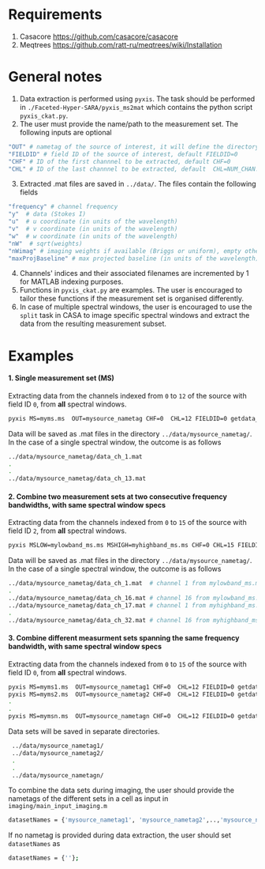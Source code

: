 # Requirements
1. Casacore https://github.com/casacore/casacore
2. Meqtrees https://github.com/ratt-ru/meqtrees/wiki/Installation

# General notes
1. Data extraction is performed using `pyxis`. The task should be performed in `./Faceted-Hyper-SARA/pyxis_ms2mat` which contains the python script `pyxis_ckat.py`.
2. The user must provide the name/path to the measurement set. The following inputs are optional
```bash
"OUT" # nametag of the source of interest, it will define the directory of the extracted data, default OUT=""
"FIELDID" # field ID of the source of interest, default FIELDID=0
"CHF" # ID of the first channnel to be extracted, default CHF=0
"CHL" # ID of the last channnel to be extracted, default  CHL=NUM_CHAN.
```
3. Extracted .mat files are saved in `../data/`. The files contain the following fields
```bash
"frequency" # channel frequency                       
"y"  # data (Stokes I)
"u"  # u coordinate (in units of the wavelength)
"v"  # v coordinate (in units of the wavelength)
"w"  # w coordinate (in units of the wavelength)                       
"nW"  # sqrt(weights)
"nWimag" # imaging weights if available (Briggs or uniform), empty otherwise
"maxProjBaseline" # max projected baseline (in units of the wavelength)
```
4. Channels' indices and their associated filenames are incremented by 1 for MATLAB indexing purposes.
5. Functions in `pyxis_ckat.py` are examples. The user is encouraged to tailor these functions if the measurement set is organised differently.
6. In case of multiple spectral windows, the user is encouraged to use the  `split` task in CASA to image specific spectral windows and extract the data from the resulting measurement subset.

# Examples
#### 1. Single measurement set (MS)

Extracting data from the channels indexed from  `0` to `12` of the source with field ID `0`, from **all** spectral windows.
```bash
pyxis MS=myms.ms  OUT=mysource_nametag CHF=0  CHL=12 FIELDID=0 getdata_ms
```
Data will be saved  as .mat files in the directory `../data/mysource_nametag/`. In the case of a single spectral window, the outcome is as follows
```bash
../data/mysource_nametag/data_ch_1.mat
.
.
../data/mysource_nametag/data_ch_13.mat
```
#### 2. Combine two measurement sets at two consecutive frequency bandwidths, with same spectral window specs
Extracting data from the channels indexed from  `0` to `15` of the source with field ID `2`, from **all** spectral windows.
```bash
pyxis MSLOW=mylowband_ms.ms MSHIGH=myhighband_ms.ms CHF=0 CHL=15 FIELDID=2 OUT=mysource_nametag getdata_ms_concat_bandwidth
```
Data will be saved as .mat files in the directory `../data/mysource_nametag/`.
In the case of a single spectral window, the outcome is as follows
```bash
../data/mysource_nametag/data_ch_1.mat  # channel 1 from mylowband_ms.ms
.
../data/mysource_nametag/data_ch_16.mat # channel 16 from mylowband_ms.ms
../data/mysource_nametag/data_ch_17.mat # channel 1 from myhighband_ms.ms
.
../data/mysource_nametag/data_ch_32.mat # channel 16 from myhighband_ms.ms
```
#### 3. Combine different measurment sets spanning the same frequency bandwidth, with same spectral window specs
Extracting data from the channels indexed from  `0` to `15` of the source with field ID `0`, from **all** spectral windows.

```bash
pyxis MS=myms1.ms  OUT=mysource_nametag1 CHF=0  CHL=12 FIELDID=0 getdata_ms
pyxis MS=myms2.ms  OUT=mysource_nametag2 CHF=0  CHL=12 FIELDID=0 getdata_ms
.
.
pyxis MS=mymsn.ms  OUT=mysource_nametagn CHF=0  CHL=12 FIELDID=0 getdata_ms
```
Data sets will be saved in separate directories. 
```bash
 ../data/mysource_nametag1/
 ../data/mysource_nametag2/
 .
 .
 ../data/mysource_nametagn/
```
To combine the data sets during imaging, the user should provide the nametags of the different sets in a cell as input in `imaging/main_input_imaging.m`
```bash
datasetNames = {'mysource_nametag1', 'mysource_nametag2',..,'mysource_nametagn'};
```
If no nametag is provided during data extraction, the user should set `datasetNames` as
```bash
datasetNames = {''};
```

